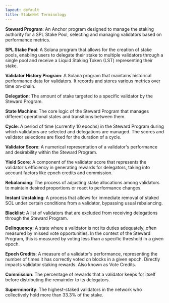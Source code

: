 ```yaml
---
layout: default
title: StakeNet Terminology
---
```


**Steward Program**: An Anchor program designed to manage the staking authority for a SPL Stake Pool, selecting and managing validators based on performance metrics.

**SPL Stake Pool**: A Solana program that allows for the creation of stake pools, enabling users to delegate their stake to multiple validators through a single pool and receive a Liquid Staking Token (LST) representing their stake.

**Validator History Program**:
A Solana program that maintains historical performance data for validators. It records and stores various metrics over time on-chain.

**Delegation**: The amount of stake targeted to a specific validator by the Steward Program.

**State Machine**: The core logic of the Steward Program that manages different operational states and transitions between them.

**Cycle**: A period of time (currently 10 epochs) in the Steward Program during which validators are selected and delegations are managed. The scores and validator selections are fixed for the duration of a cycle.

**Validator Score**: A numerical representation of a validator's performance and desirability within the Steward Program.

**Yield Score**: A component of the validator score that represents the validator's efficiency in generating rewards for delegators, taking into account factors like epoch credits and commission.

**Rebalancing**: The process of adjusting stake allocations among validators to maintain desired proportions or react to performance changes.

**Instant Unstaking**: A process that allows for immediate removal of staked SOL under certain conditions from a validator, bypassing usual rebalancing.

**Blacklist**: A list of validators that are excluded from receiving delegations through the Steward Program.

**Delinquency**: A state where a validator is not its duties adequately, often measured by missed vote opportunities. In the context of the Steward Program, this is measured by voting less than a specific threshold in a given epoch.

**Epoch Credits**: A measure of a validator's performance, representing the number of times it has correctly voted on blocks in a given epoch. Directly impacts validator staking rewards. Also known as Vote Credits.

**Commission**: The percentage of rewards that a validator keeps for itself before distributing the remainder to its delegators.

**Superminority**: The highest-staked validators in the network who collectively hold more than 33.3% of the stake.

